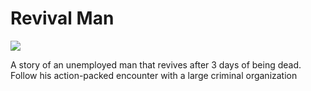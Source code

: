 # Revival Man

![](https://manhwasmut.com/uploads/thumbs/Revival-Man-193x278.jpg)

A story of an unemployed man that revives after 3 days of being dead. Follow his action-packed encounter with a large criminal organization

<!-- Prince Kaizen Namwali -->
